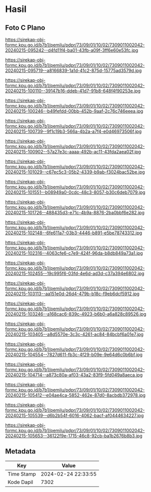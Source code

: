 # Hasil

## Foto C Plano

https://sirekap-obj-formc.kpu.go.id/b7b1/pemilu/pdpr/73/09/01/10/02/7309011002042-20240215-095242--d4fd11f4-ba01-43fb-a09f-3ff6e60e53fc.jpg

https://sirekap-obj-formc.kpu.go.id/b7b1/pemilu/pdpr/73/09/01/10/02/7309011002042-20240215-095719--a8166839-1a1d-41c2-875d-15775ad3579d.jpg

https://sirekap-obj-formc.kpu.go.id/b7b1/pemilu/pdpr/73/09/01/10/02/7309011002042-20240215-100110--39147b16-ddeb-41d7-91b8-648f4f90253e.jpg

https://sirekap-obj-formc.kpu.go.id/b7b1/pemilu/pdpr/73/09/01/10/02/7309011002042-20240215-100246--b49fefdd-00bb-452b-9aaf-2c76c746eeea.jpg

https://sirekap-obj-formc.kpu.go.id/b7b1/pemilu/pdpr/73/09/01/10/02/7309011002042-20240215-100739--9f1c19b3-566a-4b2a-a7f4-e0d46973506f.jpg

https://sirekap-obj-formc.kpu.go.id/b7b1/pemilu/pdpr/73/09/01/10/02/7309011002042-20240215-100902--57a27e3c-aaaa-492b-ac11-43fda2aea02f.jpg

https://sirekap-obj-formc.kpu.go.id/b7b1/pemilu/pdpr/73/09/01/10/02/7309011002042-20240215-101029--c67ec5c3-05b2-4339-b9ab-f3024bac52be.jpg

https://sirekap-obj-formc.kpu.go.id/b7b1/pemilu/pdpr/73/09/01/10/02/7309011002042-20240215-101551--b08949a0-0cdc-48c3-8057-b30c6deb7079.jpg

https://sirekap-obj-formc.kpu.go.id/b7b1/pemilu/pdpr/73/09/01/10/02/7309011002042-20240215-101726--488435d3-e71c-4b9a-8876-2ba0bbf6e282.jpg

https://sirekap-obj-formc.kpu.go.id/b7b1/pemilu/pdpr/73/09/01/10/02/7309011002042-20240215-102148--6fe611a7-03b3-4446-b891-e5be78743312.jpg

https://sirekap-obj-formc.kpu.go.id/b7b1/pemilu/pdpr/73/09/01/10/02/7309011002042-20240215-102316--4063cfe6-c7e9-424f-96da-b8db849a73a1.jpg

https://sirekap-obj-formc.kpu.go.id/b7b1/pemilu/pdpr/73/09/01/10/02/7309011002042-20240215-102455--19c995f6-03fd-4e6d-ad3d-c37a394e6802.jpg

https://sirekap-obj-formc.kpu.go.id/b7b1/pemilu/pdpr/73/09/01/10/02/7309011002042-20240215-103113--aa151e0d-26d4-479b-b18c-f9eb6dcf5912.jpg

https://sirekap-obj-formc.kpu.go.id/b7b1/pemilu/pdpr/73/09/01/10/02/7309011002042-20240215-103246--a168cac6-839c-4923-b6b0-a6a828c89526.jpg

https://sirekap-obj-formc.kpu.go.id/b7b1/pemilu/pdpr/73/09/01/10/02/7309011002042-20240215-103405--a8d5570e-3c3c-4261-ac84-84bcbf6a01e7.jpg

https://sirekap-obj-formc.kpu.go.id/b7b1/pemilu/pdpr/73/09/01/10/02/7309011002042-20240215-104554--7827d611-fb3c-4f29-b09e-9e64d6c0b6bf.jpg

https://sirekap-obj-formc.kpu.go.id/b7b1/pemilu/pdpr/73/09/01/10/02/7309011002042-20240215-104714--a873c80a-af03-43a2-83f9-5fd049a8aeca.jpg

https://sirekap-obj-formc.kpu.go.id/b7b1/pemilu/pdpr/73/09/01/10/02/7309011002042-20240215-105412--e04ae4ca-5852-462e-87d0-8acbdb372978.jpg

https://sirekap-obj-formc.kpu.go.id/b7b1/pemilu/pdpr/73/09/01/10/02/7309011002042-20240215-105539--d6b2b54f-6016-4062-bacf-af0444634227.jpg

https://sirekap-obj-formc.kpu.go.id/b7b1/pemilu/pdpr/73/09/01/10/02/7309011002042-20240215-105653--36122f9e-1715-46c8-92cb-ba1b2676b8b3.jpg


## Metadata

| Key        | Value               |
| ---------- | ------------------- |
| Time Stamp | 2024-02-24 22:33:55 |
| Kode Dapil | 7302                |



